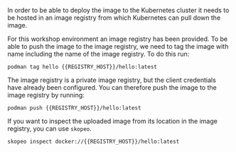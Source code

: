 In order to be able to deploy the image to the Kubernetes cluster it needs to be hosted in an image registry from which Kubernetes can pull down the image.

For this workshop environment an image registry has been provided. To be able to push the image to the image registry, we need to tag the image with name including the name of the image registry. To do this run:

```execute
podman tag hello {{REGISTRY_HOST}}/hello:latest
```

The image registry is a private image registry, but the client credentials have already been configured. You can therefore push the image to the image registry by running:

```execute
podman push {{REGISTRY_HOST}}/hello:latest
```

If you want to inspect the uploaded image from its location in the image registry, you can use ``skopeo``.

```execute
skopeo inspect docker://{{REGISTRY_HOST}}/hello:latest
```
